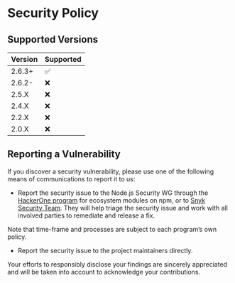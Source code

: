 # Security Policy

## Supported Versions

| Version | Supported          |
| ------- | ------------------ |
| 2.6.3+  | :white_check_mark: |
| 2.6.2-  | :x: |
| 2.5.X   | :x: |
| 2.4.X   | :x: |
| 2.2.X   | :x: |
| 2.0.X   | :x: |

## Reporting a Vulnerability

If you discover a security vulnerability, please use one of the following means of communications to report it to us:

- Report the security issue to the Node.js Security WG through the [HackerOne program](https://hackerone.com/nodejs-ecosystem) for ecosystem modules on npm, or to [Snyk Security Team](https://snyk.io/vulnerability-disclosure). They will help triage the security issue and work with all involved parties to remediate and release a fix.

Note that time-frame and processes are subject to each program’s own policy.

- Report the security issue to the project maintainers directly.

Your efforts to responsibly disclose your findings are sincerely appreciated and will be taken into account to acknowledge your contributions.
